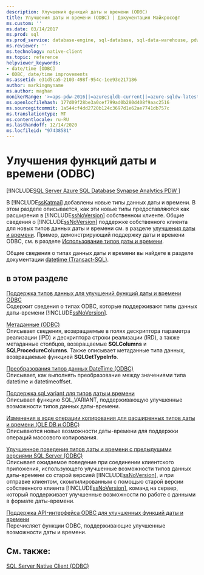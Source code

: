 ```yaml
---
description: Улучшения функций даты и времени (ODBC)
title: Улучшения даты и времени (ODBC) | Документация Майкрософт
ms.custom: ''
ms.date: 03/14/2017
ms.prod: sql
ms.prod_service: database-engine, sql-database, sql-data-warehouse, pdw
ms.reviewer: ''
ms.technology: native-client
ms.topic: reference
helpviewer_keywords:
- date/time [ODBC]
- ODBC, date/time improvements
ms.assetid: e31d5ca5-2103-498f-954c-1ee93e217186
author: markingmyname
ms.author: maghan
monikerRange: '>=aps-pdw-2016||=azuresqldb-current||=azure-sqldw-latest||>=sql-server-2016||>=sql-server-linux-2017||=azuresqldb-mi-current'
ms.openlocfilehash: 177d09f28be3a0cef799ad0b280d408f9aac2516
ms.sourcegitcommit: 1a544cf4dd2720b124c3697d1e62ae7741db757c
ms.translationtype: MT
ms.contentlocale: ru-RU
ms.lasthandoff: 12/14/2020
ms.locfileid: "97438581"
---
```

# <a name="date-and-time-improvements-odbc"></a>Улучшения функций даты и времени (ODBC)
[!INCLUDE[SQL Server Azure SQL Database Synapse Analytics PDW ](../../includes/applies-to-version/sql-asdb-asdbmi-asa-pdw.md)]

  В [!INCLUDE[ssKatmai](../../includes/sskatmai-md.md)] добавлены новые типы данных даты и времени. В этом разделе описывается, как эти новые типы предоставляются как расширения в [!INCLUDE[ssNoVersion](../../includes/ssnoversion-md.md)] собственном клиенте. Общие сведения о [!INCLUDE[ssNoVersion](../../includes/ssnoversion-md.md)] поддержке собственного клиента для новых типов данных даты и времени см. в разделе [улучшения даты и времени](../../relational-databases/native-client/features/date-and-time-improvements.md). Пример, демонстрирующий поддержку даты и времени ODBC, см. в разделе [Использование типов даты и времени](../../relational-databases/native-client-odbc-how-to/use-date-and-time-types.md).  
  
 Общие сведения о типах данных даты и времени вы найдете в разделе документации [datetime (Transact-SQL)](../../t-sql/data-types/datetime-transact-sql.md).  
  
## <a name="in-this-section"></a>в этом разделе  
 [Поддержка типов данных для улучшений функций даты и времени ODBC](../../relational-databases/native-client-odbc-date-time/data-type-support-for-odbc-date-and-time-improvements.md)  
 Содержит сведения о типах ODBC, которые поддерживают типы данных даты-времени [!INCLUDE[ssNoVersion](../../includes/ssnoversion-md.md)].  
  
 [Метаданные &#40;ODBC&#41;]()  
 Описывает сведения, возвращаемые в полях дескриптора параметра реализации (IPD) и дескриптора строки реализации (IRD), а также метаданные столбцов, возвращаемые **SQLColumns** и **SQLProcedureColumns**. Также описывает метаданные типа данных, возвращаемые функцией **SQLGetTypeInfo**.  
  
 [Преобразования типов данных DateTime &#40;ODBC&#41;](../../relational-databases/native-client-odbc-date-time/datetime-data-type-conversions-odbc.md)  
 Описывает, как выполнять преобразование между значениями типа datetime и datetimeoffset.  
  
 [Поддержка sql_variant для типов даты и времени](../../relational-databases/native-client-odbc-date-time/sql-variant-support-for-date-and-time-types.md)  
 Описывает функцию SQL_VARIANT, поддерживающую улучшенные возможности типов данных даты-времени.  
  
 [Изменения в ходе операции копирования для расширенных типов даты и времени &#40;OLE DB и ODBC&#41;](../../relational-databases/native-client-odbc-date-time/bulk-copy-changes-for-enhanced-date-and-time-types-ole-db-and-odbc.md)  
 Описываются новые возможности даты-времени для поддержки операций массового копирования.  
  
 [Улучшенное поведение типов даты и времени с предыдущими версиями SQL Server &#40;ODBC&#41;](../../relational-databases/native-client-odbc-date-time/enhanced-date-and-time-type-behavior-with-previous-sql-server-versions-odbc.md)  
 Описывает ожидаемое поведение при соединении клиентского приложения, использующего улучшенные возможности типов данных даты-времени со старой версией [!INCLUDE[ssNoVersion](../../includes/ssnoversion-md.md)], и при отправке клиентом, скомпилированным с помощью старой версии собственного клиента [!INCLUDE[ssNoVersion](../../includes/ssnoversion-md.md)], команд на сервер, который поддерживает улучшенные возможности по работе с данными в формате даты-времени.  
  
 [Поддержка API-интерфейса ODBC для улучшенных функций даты и времени](../../relational-databases/native-client-odbc-date-time/odbc-api-support-for-enhanced-date-and-time-features.md)  
 Перечисляет функции ODBC, поддерживающие улучшенные возможности даты и времени.  
  
## <a name="see-also"></a>См. также:  
 [SQL Server Native Client (ODBC)](../../relational-databases/native-client/odbc/sql-server-native-client-odbc.md)  
  
